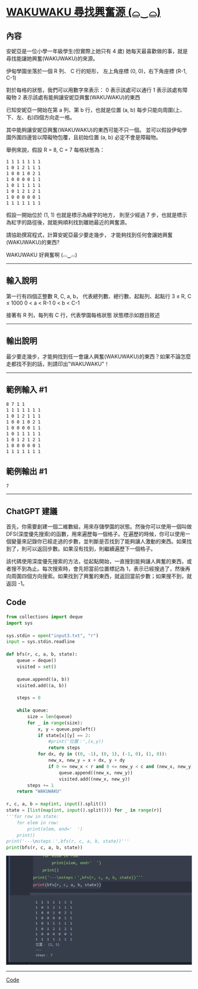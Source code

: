 # [WAKUWAKU 尋找興奮源 (⌓‿⌓)](https://zerojudge.tw/ShowProblem?problemid=i793)

## 內容

安妮亞是一位小學一年級學生(但實際上她只有 4 歲)
她每天最喜歡做的事，就是尋找能讓她興奮(WAKUWAKU)的來源。

伊甸學園坐落於一個 R 列、 C 行的矩形，
左上角座標 (0, 0)，右下角座標 (R-1, C-1)

對於每格的狀態，我們可以用數字來表示：
0 表示該處可以通行
1 表示該處有障礙物
2 表示該處有能夠讓安妮亞興奮(WAKUWAKU)的東西

已知安妮亞一開始在第 a 列、第 b 行，也就是位置 (a, b)
每步只能向周圍(上、下、左、右)四個方向走一格。

其中能夠讓安妮亞興奮(WAKUWAKU)的東西可能不只一個。
並可以假設伊甸學園外圍四邊皆以障礙物包覆，且初始位置 (a, b) 必定不會是障礙物。

舉例來說，假設 R = 8, C = 7
每格狀態為：

```
1 1 1 1 1 1 1
1 0 1 2 1 1 1
1 0 0 1 0 2 1
1 0 0 0 0 1 1
1 0 1 1 1 1 1
1 0 1 2 1 2 1
1 0 0 0 0 0 1
1 1 1 1 1 1 1
```

假設一開始位於 (1, 1) 也就是標示為綠字的地方，
則至少經過 7 步，也就是標示為紅字的路徑後，就能夠順利找到離她最近的興奮源。

請協助撰寫程式，計算安妮亞最少要走幾步，
才能夠找到任何會讓她興奮(WAKUWAKU)的東西?

WAKUWAKU 好興奮啊 (⌓‿⌓)

---

## 輸入說明

第一行有四個正整數 R, C, a, b，
代表總列數、總行數、起點列、起點行
3 ≤ R, C ≤ 1000
0 < a < R-1
0 < b < C-1

接著有 R 列，每列有 C 行，代表學園每格狀態
狀態標示如題目敘述

---

## 輸出說明

最少要走幾步，才能夠找到任一會讓人興奮(WAKUWAKU)的東西？如果不論怎麼走都找不到的話，則請印出"WAKUWAKU"！

---

## 範例輸入 #1

```
8 7 1 1
1 1 1 1 1 1 1
1 0 1 2 1 1 1
1 0 0 1 0 2 1
1 0 0 0 0 1 1
1 0 1 1 1 1 1
1 0 1 2 1 2 1
1 0 0 0 0 0 1
1 1 1 1 1 1 1
```

## 範例輸出 #1

```
7
```

---

## ChatGPT 建議

首先，你需要創建一個二維數組，用來存儲學園的狀態。然後你可以使用一個叫做DFS(深度優先搜索)的函數，用來遍歷每一個格子。在遍歷的時候，你可以使用一個變量來記錄你已經走過的步數，並判斷是否找到了能夠讓人激動的東西。如果找到了，則可以返回步數。如果沒有找到，則繼續遍歷下一個格子。

該代碼使用深度優先搜索的方法，從起點開始，一直搜到能夠讓人興奮的東西，或者搜不到為止。每次搜索時，會先把當前位置標記為 1，表示已經搜過了，然後再向周圍四個方向搜索。如果找到了興奮的東西，就返回當前步數；如果搜不到，就返回 -1。



## Code

```python
from collections import deque
import sys

sys.stdin = open("input3.txt", "r")
input = sys.stdin.readline

def bfs(r, c, a, b, state):
    queue = deque()
    visited = set()

    queue.append((a, b))
    visited.add((a, b))

    steps = 0

    while queue:
        size = len(queue)
        for _ in range(size):
            x, y = queue.popleft()
            if state[x][y] == 2:
                #print('位置：',(x,y))
                return steps
            for dx, dy in ((0, -1), (0, 1), (-1, 0), (1, 0)):
                new_x, new_y = x + dx, y + dy
                if 0 <= new_x < r and 0 <= new_y < c and (new_x, new_y) not in visited and state[new_x][new_y] != 1:
                    queue.append((new_x, new_y))
                    visited.add((new_x, new_y))
        steps += 1
    return "WAKUWAKU"

r, c, a, b = map(int, input().split())
state = [list(map(int, input().split())) for _ in range(r)]
'''for row in state:
    for elem in row:
        print(elem, end='  ')
    print()
print('---\nsteps：',bfs(r, c, a, b, state))'''
print(bfs(r, c, a, b, state))
```

![WAKUWAKU 尋找興奮源 解題結果](Picture/2_2.png)

---

[Code](https://github.com/ccccourse/alg111a/issues/6)
